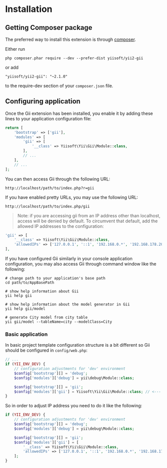 Installation
============

## Getting Composer package

The preferred way to install this extension is through [composer](http://getcomposer.org/download/).

Either run

```
php composer.phar require --dev --prefer-dist yiisoft/yii2-gii
```

or add

```
"yiisoft/yii2-gii": "~2.1.0"
```

to the require-dev section of your `composer.json` file.


## Configuring application

Once the Gii extension has been installed, you enable it by adding these lines to your application configuration file:

```php
return [
    'bootstrap' => ['gii'],
    'modules' => [
        'gii' => [
            '__class' => Yiisoft\Yii\Gii\Module::class,
        ],
        // ...
    ],
    // ...
];
```

You can then access Gii through the following URL:

```
http://localhost/path/to/index.php?r=gii
```

If you have enabled pretty URLs, you may use the following URL:

```
http://localhost/path/to/index.php/gii
```

> Note: if you are accessing gii from an IP address other than localhost, access will be denied by default.
> To circumvent that default, add the allowed IP addresses to the configuration:
>
```php
'gii' => [
    '__class' => Yiisoft\Yii\Gii\Module::class,
    'allowedIPs' => ['127.0.0.1', '::1', '192.168.0.*', '192.168.178.20'] // adjust this to your needs
],
```

If you have configured Gii similarly in your console application configuration, you may also access Gii through
command window like the following:

```
# change path to your application's base path
cd path/to/AppBasePath

# show help information about Gii
yii help gii

# show help information about the model generator in Gii
yii help gii/model

# generate City model from city table
yii gii/model --tableName=city --modelClass=City
```

### Basic application

In basic project template configuration structure is a bit different so Gii should be configured in
`config/web.php`:

```php
// ...
if (YII_ENV_DEV) {
    // configuration adjustments for 'dev' environment
    $config['bootstrap'][] = 'debug';
    $config['modules']['debug'] = yii\debug\Module::class;

    $config['bootstrap'][] = 'gii';
    $config['modules']['gii'] = Yiisoft\Yii\Gii\Module::class; // <--- here
}
```

So in order to adjust IP address you need to do it like the following:

```php
if (YII_ENV_DEV) {
    // configuration adjustments for 'dev' environment
    $config['bootstrap'][] = 'debug';
    $config['modules']['debug'] = yii\debug\Module::class;

    $config['bootstrap'][] = 'gii';
    $config['modules']['gii'] = [
        '__class' => Yiisoft\Yii\Gii\Module::class,
        'allowedIPs' => ['127.0.0.1', '::1', '192.168.0.*', '192.168.178.20'],
    ];
}
```
